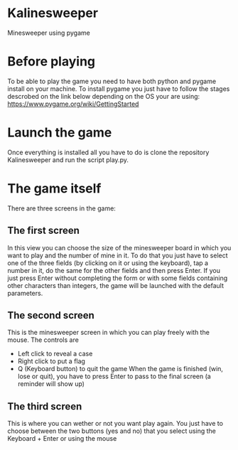 # Kalinesweeper
Minesweeper using pygame

# Before playing
To be able to play the game you need to have both python and pygame install on your machine.
To install pygame you just have to follow the stages descrobed on the link below depending on the OS your are using:
https://www.pygame.org/wiki/GettingStarted

# Launch the game
Once everything is installed all you have to do is clone the repository Kalinesweeper and run the script play.py.

# The game itself
There are three screens in the game:

## The first screen
In this view you can choose the size of the minesweeper board in which you want to play and the number of mine in it. To do that you just have to select one of the three fields (by clicking on it or using the keyboard), tap a number in it, do the same for the other fields and then press Enter. If you just press Enter without completing the form or with some fields containing other characters than integers, the game will be launched with the default parameters.

## The second screen
This is the minesweeper screen in which you can play freely with the mouse. The controls are
* Left click to reveal a case
* Right click to put a flag
* Q (Keyboard button) to quit the game
When the game is finished (win, lose or quit), you have to press Enter to pass to the final screen (a reminder will show up)

## The third screen
This is where you can wether or not you want play again. You just have to choose between the two buttons (yes and no) that you select using the Keyboard + Enter or using the mouse
